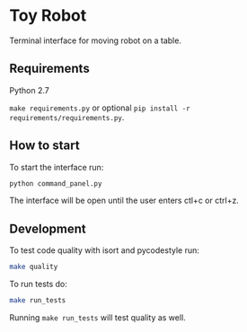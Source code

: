 # Toy Robot

Terminal interface for moving robot on a table.

## Requirements

Python 2.7

`make requirements.py` or optional `pip install -r requirements/requirements.py`.

## How to start

To start the interface run:

```bash
python command_panel.py
```

The interface will be open until the user enters ctl+c or ctrl+z.

## Development

To test code quality with isort and pycodestyle run:

```bash
make quality
```

To run tests do:

```bash
make run_tests
```

Running `make run_tests` will test quality as well.

